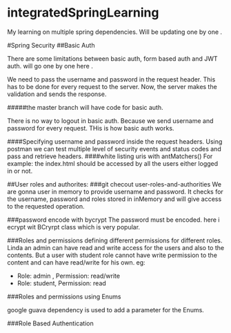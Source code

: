 # integratedSpringLearning
My learning on multiple spring dependencies.
Will be updating one by one .

#Spring Security
##Basic Auth

There are some limitations between basic auth, form based auth and JWT auth. will go one by one here . 

We need to pass the username and password in the request header.
This has to be done for every request to the server. Now, the server makes the validation and sends the response.

#####the master branch will have code for basic auth.

There is no way to logout in basic auth. Because we send username and password for every request. THis is how basic auth works.

####Specifying username and password inside the request headers.
Using postman we can test multiple level of security events and status codes and pass and retrieve headers.
####white listing uris with antMatchers()
For example: the index.html should be accessed by all the users either logged in or not.

##User roles and authorites:
###git checout user-roles-and-authorities
We are gonna user in memory to provide username and password.
It checks for the username, password and roles stored in inMemory and will give access to the requested operation.

###password encode with bycrypt
The password must be encoded. here i ecrypt wit BCryrpt class which is very popular.

###Roles and permissions
defining different permissions for different roles.
Linda an admin can have read and write access for the users and also to the contents. But a user with student role cannot have write permission to the content and can have read/write for his own.
eg: 
* Role: admin , Permission: read/write
* Role: student, Permission: read

###Roles and permissions using Enums

google guava dependency is used to add a parameter for the Enums.

###Role Based Authentication
    



 
